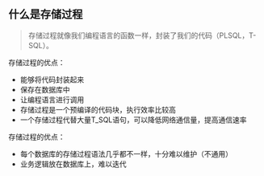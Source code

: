 ## 什么是存储过程
> 存储过程就像我们编程语言的函数一样，封装了我们的代码（PLSQL，T-SQL）。

存储过程的优点：

* 能够将代码封装起来
* 保存在数据库中
* 让编程语言进行调用
* 存储过程是一个预编译的代码块，执行效率比较高
* 一个存储过程代替大量T_SQL语句，可以降低网络通信量，提高通信速率

存储过程的优点：

* 每个数据库的存储过程语法几乎都不一样，十分难以维护（不通用）
* 业务逻辑放在数据库上，难以迭代

